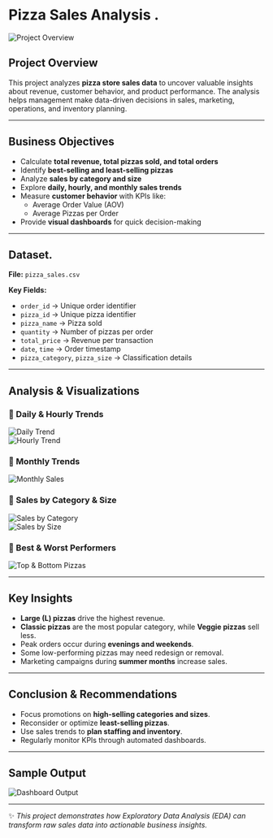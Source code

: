 #  **Pizza Sales Analysis** .

![Project Overview](https://raw.githubusercontent.com/Awais11227/Pizza_Sales_Analysis/main/Images/1.png)  

##  Project Overview  
This project analyzes **pizza store sales data** to uncover valuable insights about revenue, customer behavior, and product performance. The analysis helps management make data-driven decisions in sales, marketing, operations, and inventory planning.  

---

## Business Objectives  
- Calculate **total revenue, total pizzas sold, and total orders**  
- Identify **best-selling and least-selling pizzas**  
- Analyze **sales by category and size**  
- Explore **daily, hourly, and monthly sales trends**  
- Measure **customer behavior** with KPIs like:  
  - Average Order Value (AOV)  
  - Average Pizzas per Order  
- Provide **visual dashboards** for quick decision-making  

---

##  Dataset.
**File:** `pizza_sales.csv`  

**Key Fields:**  
- `order_id` → Unique order identifier  
- `pizza_id` → Unique pizza identifier  
- `pizza_name` → Pizza sold  
- `quantity` → Number of pizzas per order  
- `total_price` → Revenue per transaction  
- `date`, `time` → Order timestamp  
- `pizza_category`, `pizza_size` → Classification details  

---

##  Analysis & Visualizations  

### 🔹 Daily & Hourly Trends  
![Daily Trend](https://raw.githubusercontent.com/Awais11227/Pizza_Sales_Analysis/main/Images/3.png)  
![Hourly Trend](https://raw.githubusercontent.com/Awais11227/Pizza_Sales_Analysis/main/Images/4.png)  

### 🔹 Monthly Trends  
![Monthly Sales](https://raw.githubusercontent.com/Awais11227/Pizza_Sales_Analysis/main/Images/5.png)  

### 🔹 Sales by Category & Size  
![Sales by Category](https://raw.githubusercontent.com/Awais11227/Pizza_Sales_Analysis/main/Images/6.png)  
![Sales by Size](https://raw.githubusercontent.com/Awais11227/Pizza_Sales_Analysis/main/Images/7.png)  

### 🔹 Best & Worst Performers  
![Top & Bottom Pizzas](https://raw.githubusercontent.com/Awais11227/Pizza_Sales_Analysis/main/Images/8.png)  

---

##  Key Insights  
- **Large (L) pizzas** drive the highest revenue.  
- **Classic pizzas** are the most popular category, while **Veggie pizzas** sell less.  
- Peak orders occur during **evenings and weekends**.  
- Some low-performing pizzas may need redesign or removal.  
- Marketing campaigns during **summer months** increase sales.  

---

##  Conclusion & Recommendations  
- Focus promotions on **high-selling categories and sizes**.  
- Reconsider or optimize **least-selling pizzas**.  
- Use sales trends to **plan staffing and inventory**.  
- Regularly monitor KPIs through automated dashboards.  

---

##  Sample Output  
![Dashboard Output](https://raw.githubusercontent.com/Awais11227/Pizza_Sales_Analysis/main/Images/output2.png)  

---

✨ *This project demonstrates how Exploratory Data Analysis (EDA) can transform raw sales data into actionable business insights.*  
